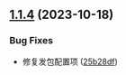 ## [1.1.4](https://github.com/wangzehua301/npm_build/compare/v1.1.3...v1.1.4) (2023-10-18)


### Bug Fixes

* 修复发包配置项 ([25b28df](https://github.com/wangzehua301/npm_build/commit/25b28df930bca86c4a001ec7ac6ca1299030fd53))
